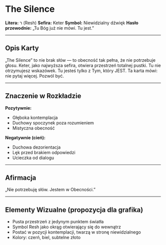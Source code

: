 # The Silence

**Litera:** ר (Resh)
**Sefira:** Keter
**Symbol:** Niewidzialny dźwięk
**Hasło przewodnie:** „Tu Bóg już nie mówi. Tu jest.”

---

## Opis Karty

„The Silence” to nie brak słów — to obecność tak pełna, że nie potrzebuje głosu. Keter, jako najwyższa sefira, otwiera przestrzeń totalnej pustki. Tu nie otrzymujesz wskazówek. Tu jesteś tylko z Tym, który JEST. Ta karta mówi: nie pytaj więcej. Pozwól być.

---

## Znaczenie w Rozkładzie

**Pozytywnie:**
- Głęboka kontemplacja
- Duchowy spoczynek poza rozumieniem
- Mistyczna obecność

**Negatywnie (cień):**
- Duchowa dezorientacja
- Lęk przed brakiem odpowiedzi
- Ucieczka od dialogu

---

## Afirmacja

„Nie potrzebuję słów. Jestem w Obecności.”

---

## Elementy Wizualne (propozycja dla grafika)

- Pusta przestrzeń z jedynym punktem światła
- Symbol Resh jako okrąg otwierający się do wewnątrz
- Postać w pozycji kontemplacji, twarzą w stronę niewidzialnego
- Kolory: czerń, biel, subtelne złoto

